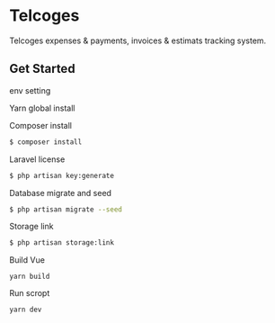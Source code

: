 # Telcoges
 Telcoges expenses & payments, invoices & estimats tracking system.
 
 ## Get Started
env setting

Yarn global install

Composer install
```sh
$ composer install
```

Laravel license
```sh
$ php artisan key:generate
```

Database migrate and seed
```sh
$ php artisan migrate --seed
```

Storage link
```sh
$ php artisan storage:link
```

Build Vue
```
yarn build
```

Run scropt
```
yarn dev
```
